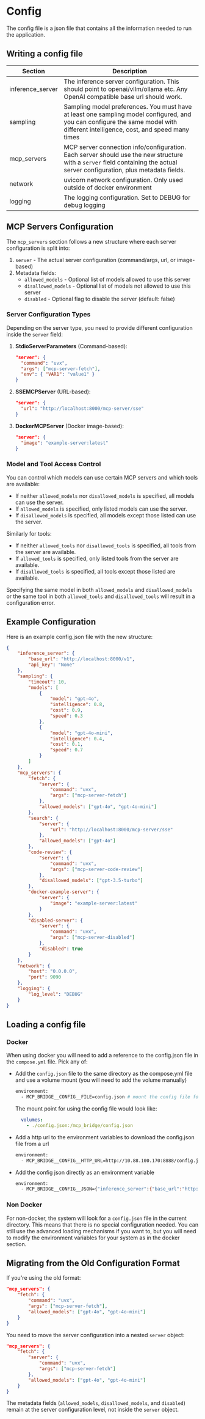 # Config

The config file is a json file that contains all the information needed to run the application.

## Writing a config file

| Section          | Description                                                                                                                                                                    |
| ---------------- | ------------------------------------------------------------------------------------------------------------------------------------------------------------------------------ |
| inference_server | The inference server configuration. This should point to openai/vllm/ollama etc. Any OpenAI compatible base url should work.                                                   |
| sampling         | Sampling model preferences. You must have at least one sampling model configured, and you can configure the same model with different intelligence, cost, and speed many times |
| mcp_servers      | MCP server connection info/configuration. Each server should use the new structure with a `server` field containing the actual server configuration, plus metadata fields.     |
| network          | uvicorn network configuration. Only used outside of docker environment                                                                                                         |
| logging          | The logging configuration. Set to DEBUG for debug logging                                                                                                                      |

## MCP Servers Configuration

The `mcp_servers` section follows a new structure where each server configuration is split into:

1. `server` - The actual server configuration (command/args, url, or image-based)
2. Metadata fields:
   - `allowed_models` - Optional list of models allowed to use this server
   - `disallowed_models` - Optional list of models not allowed to use this server
   - `disabled` - Optional flag to disable the server (default: false)

### Server Configuration Types

Depending on the server type, you need to provide different configuration inside the `server` field:

1. **StdioServerParameters** (Command-based):
   ```json
   "server": {
     "command": "uvx",
     "args": ["mcp-server-fetch"],
     "env": { "VAR1": "value1" }
   }
   ```

2. **SSEMCPServer** (URL-based):
   ```json
   "server": {
     "url": "http://localhost:8000/mcp-server/sse"
   }
   ```

3. **DockerMCPServer** (Docker image-based):
   ```json
   "server": {
     "image": "example-server:latest"
   }
   ```

### Model and Tool Access Control

You can control which models can use certain MCP servers and which tools are available:

- If neither `allowed_models` nor `disallowed_models` is specified, all models can use the server.
- If `allowed_models` is specified, only listed models can use the server.
- If `disallowed_models` is specified, all models except those listed can use the server.

Similarly for tools:
- If neither `allowed_tools` nor `disallowed_tools` is specified, all tools from the server are available.
- If `allowed_tools` is specified, only listed tools from the server are available.
- If `disallowed_tools` is specified, all tools except those listed are available.

Specifying the same model in both `allowed_models` and `disallowed_models` or the same tool in both `allowed_tools` and `disallowed_tools` will result in a configuration error.

## Example Configuration

Here is an example config.json file with the new structure:

```json
{
    "inference_server": {
        "base_url": "http://localhost:8000/v1",
        "api_key": "None"
    },
    "sampling": {
        "timeout": 10,
        "models": [
            {
                "model": "gpt-4o",
                "intelligence": 0.8,
                "cost": 0.9,
                "speed": 0.3
            },
            {
                "model": "gpt-4o-mini",
                "intelligence": 0.4,
                "cost": 0.1,
                "speed": 0.7
            }
        ]
    },
    "mcp_servers": {
        "fetch": {
            "server": {
                "command": "uvx",
                "args": ["mcp-server-fetch"]
            },
            "allowed_models": ["gpt-4o", "gpt-4o-mini"]
        },
        "search": {
            "server": {
                "url": "http://localhost:8000/mcp-server/sse"
            },
            "allowed_models": ["gpt-4o"]
        },
        "code-review": {
            "server": {
                "command": "uvx",
                "args": ["mcp-server-code-review"]
            },
            "disallowed_models": ["gpt-3.5-turbo"]
        },
        "docker-example-server": {
            "server": {
                "image": "example-server:latest"
            }
        },
        "disabled-server": {
            "server": {
                "command": "uvx",
                "args": ["mcp-server-disabled"]
            },
            "disabled": true
        }
    },
    "network": {
        "host": "0.0.0.0",
        "port": 9090
    },
    "logging": {
        "log_level": "DEBUG"
    }
}
```

## Loading a config file

### Docker

When using docker you will need to add a reference to the config.json file in the `compose.yml` file. Pick any of:

- Add the `config.json` file to the same directory as the compose.yml file and use a volume mount (you will need to add the volume manually)
  ```bash
  environment:
    - MCP_BRIDGE__CONFIG__FILE=config.json # mount the config file for this to work
  ```
  
  The mount point for using the config file would look like:
  ```yaml
    volumes:
      - ./config.json:/mcp_bridge/config.json
  ```

- Add a http url to the environment variables to download the config.json file from a url
  ```bash
  environment:
    - MCP_BRIDGE__CONFIG__HTTP_URL=http://10.88.100.170:8888/config.json
  ```

- Add the config json directly as an environment variable
  ```bash
  environment:
    - MCP_BRIDGE__CONFIG__JSON={"inference_server":{"base_url":"http://example.com/v1","api_key":"None"},"mcp_servers":{"fetch":{"server":{"command":"uvx","args":["mcp-server-fetch"]}}}}
  ```

### Non Docker

For non-docker, the system will look for a `config.json` file in the current directory. This means that there is no special configuration needed. You can still use the advanced loading mechanisms if you want to, but you will need to modify the environment variables for your system as in the docker section.

## Migrating from the Old Configuration Format

If you're using the old format:

```json
"mcp_servers": {
    "fetch": {
        "command": "uvx",
        "args": ["mcp-server-fetch"],
        "allowed_models": ["gpt-4o", "gpt-4o-mini"]
    }
}
```

You need to move the server configuration into a nested `server` object:

```json
"mcp_servers": {
    "fetch": {
        "server": {
            "command": "uvx",
            "args": ["mcp-server-fetch"]
        },
        "allowed_models": ["gpt-4o", "gpt-4o-mini"]
    }
}
```

The metadata fields (`allowed_models`, `disallowed_models`, and `disabled`) remain at the server configuration level, not inside the `server` object.